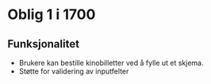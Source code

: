 # Oblig 1 i 1700


## Funksjonalitet
- Brukere kan bestille kinobilletter ved å fylle ut et skjema.
- Støtte for validering av inputfelter
